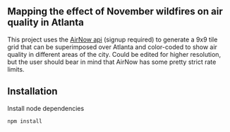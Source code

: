 Mapping the effect of November wildfires on air quality in Atlanta
---

This project uses the [AirNow api](https://docs.airnowapi.org/HistoricalObservationsByLatLon/docs) (signup required) to generate a 9x9 tile grid that can be superimposed over Atlanta and color-coded to show air quality in different areas of the city. Could be edited for higher resolution, but the user should bear in mind that AirNow has some pretty strict rate limits.

Installation
---
Install node dependencies

`npm install`
